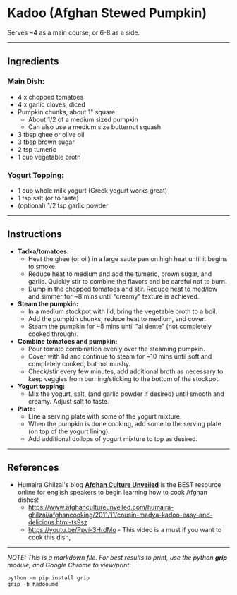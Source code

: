 # Kadoo (Afghan Stewed Pumpkin)
Serves ~4 as a main course, or 6-8 as a side.
***
## Ingredients
### Main Dish:
+ 4 x chopped tomatoes
+ 4 x garlic cloves, diced
+ Pumpkin chunks, about 1" square
  + About 1/2 of a medium sized pumpkin
  + Can also use a medium size butternut squash
+ 3 tbsp ghee or olive oil
+ 3 tbsp brown sugar
+ 2 tsp tumeric
+ 1 cup vegetable broth

### Yogurt Topping:
+ 1 cup whole milk yogurt (Greek yogurt works great)
+ 1 tsp salt (or to taste)
+ (optional) 1/2 tsp garlic powder
***
## Instructions
+ **Tadka/tomatoes:**
  + Heat the ghee (or oil) in a large saute pan on high heat until it begins to smoke.
  + Reduce heat to medium and add the tumeric, brown sugar, and garlic. Quickly stir to combine the flavors and be careful not to burn.
  + Dump in the chopped tomatoes and stir. Reduce heat to med/low and simmer for ~8 mins until "creamy" texture is achieved.
+ **Steam the pumpkin:**
  + In a medium stockpot with lid, bring the vegetable broth to a boil.
  + Add the pumpkin chunks, reduce heat to medium, and cover.
  + Steam the pumpkin for ~5 mins until "al dente" (not completely cooked through).
+ **Combine tomatoes and pumpkin:**
  + Pour tomato combination evenly over the steaming pumpkin.
  + Cover with lid and continue to steam for ~10 mins until soft and completely cooked, but not mushy.
  + Check/stir every few minutes, add additional broth as necessary to keep veggies from burning/sticking to the bottom of the stockpot.
+ **Yogurt topping:**
  + Mix the yogurt, salt, (and garlic powder if desired) until smooth and creamy. Adjust salt to taste.
+ **Plate:**
  + Line a serving plate with some of the yogurt mixture.
  + When the pumpkin is done cooking, add some to the serving plate (on top of the yogurt lining).
  + Add additional dollops of yogurt mixture to top as desired.

***
## References
+ Humaira Ghilzai's blog [**Afghan Culture Unveiled**](https://www.afghancultureunveiled.com/) is the BEST resource online for english speakers to begin learning how to cook Afghan dishes!
  + https://www.afghancultureunveiled.com/humaira-ghilzai/afghancooking/2011/11/cousin-madya-kadoo-easy-and-delicious.html-ts9sz
  + https://youtu.be/Ppvi-3HrdMo - This video is a must if you want to cook this dish,  

***
*NOTE: This is a markdown file. For best results to print, use the python **grip** module, and Google Chrome to view/print:*
```console
python -m pip install grip
grip -b Kadoo.md
```

